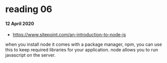 # reading 06
#### 12 April 2020

- https://www.sitepoint.com/an-introduction-to-node-js

when you install node it comes with a package manager, npm, you can use this to keep required libraries for your application. node allows you to run javascript on the server.
